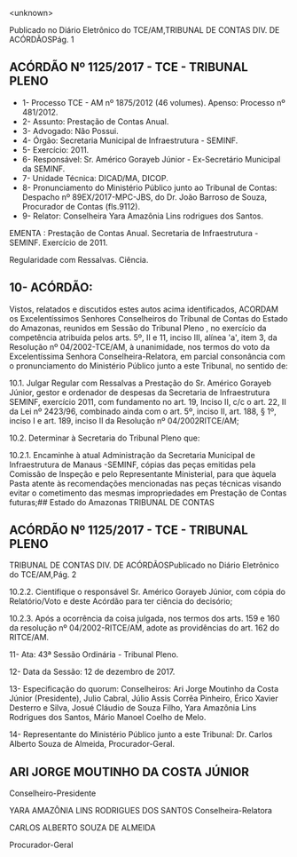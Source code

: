 &lt;unknown&gt;

Publicado  no  Diário Eletrônico do TCE/AM,TRIBUNAL DE CONTAS DIV. DE  ACÓRDÃOSPág. 1

## ACÓRDÃO Nº 1125/2017 - TCE - TRIBUNAL PLENO

- 1- Processo TCE - AM nº 1875/2012 (46 volumes). Apenso: Processo nº 481/2012.
- 2- Assunto: Prestação de Contas Anual.
- 3- Advogado: Não Possui.
- 4- Órgão: Secretaria Municipal de Infraestrutura - SEMINF.
- 5- Exercício: 2011.
- 6- Responsável: Sr. Américo Gorayeb Júnior - Ex-Secretário Municipal da SEMINF.
- 7- Unidade Técnica: DICAD/MA, DICOP.
- 8- Pronunciamento do Ministério Público junto ao Tribunal de Contas: Despacho nº 89EX/2017-MPC-JBS, do Dr. João Barroso de Souza, Procurador de Contas (fls.9112).
- 9- Relator: Conselheira Yara Amazônia Lins rodrigues dos Santos.

EMENTA :  Prestação  de  Contas  Anual.  Secretaria de Infraestrutura - SEMINF. Exercício de 2011.

Regularidade com Ressalvas. Ciência.

## 10-  ACÓRDÃO:

Vistos, relatados e discutidos estes autos acima identificados, ACORDAM os Excelentíssimos Senhores Conselheiros do Tribunal de Contas do Estado do Amazonas, reunidos em Sessão do Tribunal Pleno , no exercício da competência atribuída pelos arts. 5º, II e 11, inciso III, alínea 'a', item 3, da Resolução  nº  04/2002-TCE/AM, à unanimidade, nos termos do voto da Excelentíssima Senhora Conselheira-Relatora, em parcial consonância com o pronunciamento do Ministério Público junto a este Tribunal, no sentido de:

10.1. Julgar Regular com Ressalvas a Prestação do Sr. Américo Gorayeb Júnior, gestor e ordenador de despesas da Secretaria de Infraestrutura SEMINF, exercício 2011, com fundamento no art. 19, Inciso II, c/c o art. 22,  II  da  Lei  nº  2423/96,  combinado ainda com o art. 5º, inciso II, art. 188,  §  1º,  inciso  I e  art.  189,  inciso  II  da  Resolução  nº  04/2002RITCE/AM;

10.2.  Determinar à Secretaria do Tribunal Pleno que:

10.2.1. Encaminhe à atual Administração da Secretaria Municipal de Infraestrutura de Manaus -SEMINF, cópias das peças emitidas pela Comissão de Inspeção e pelo  Representante  Ministerial,  para  que  àquela  Pasta atente às recomendações  mencionadas nas peças técnicas  visando  evitar  o  cometimento  das  mesmas impropriedades em Prestação de Contas futuras;## Estado do Amazonas TRIBUNAL DE CONTAS

## ACÓRDÃO Nº 1125/2017 - TCE - TRIBUNAL PLENO

TRIBUNAL DE CONTAS DIV. DE  ACÓRDÃOSPublicado  no  Diário Eletrônico do TCE/AM,Pág. 2

10.2.2. Cientifique  o  responsável  Sr.  Américo  Gorayeb  Júnior, com  cópia  do  Relatório/Voto  e  deste  Acórdão  para  ter ciência do decisório;

10.2.3. Após a ocorrência da coisa julgada, nos termos dos arts. 159 e 160 da resolução nº 04/2002-RITCE/AM, adote as providências do art. 162 do RITCE/AM.

11- Ata: 43ª Sessão Ordinária - Tribunal Pleno.

12- Data da Sessão: 12 de dezembro de 2017.

13- Especificação  do  quorum: Conselheiros: Ari Jorge Moutinho  da  Costa  Júnior (Presidente), Julio Cabral, Júlio Assis Corrêa Pinheiro, Érico Xavier Desterro e Silva, Josué  Cláudio  de  Souza  Filho,  Yara  Amazônia  Lins  Rodrigues  dos  Santos,  Mário Manoel Coelho de Melo.

14- Representante  do  Ministério  Público  junto  a  este  Tribunal: Dr. Carlos  Alberto Souza de Almeida, Procurador-Geral.

## ARI JORGE MOUTINHO DA COSTA JÚNIOR

Conselheiro-Presidente

YARA AMAZÔNIA LINS RODRIGUES DOS SANTOS Conselheira-Relatora

CARLOS ALBERTO SOUZA DE ALMEIDA

Procurador-Geral